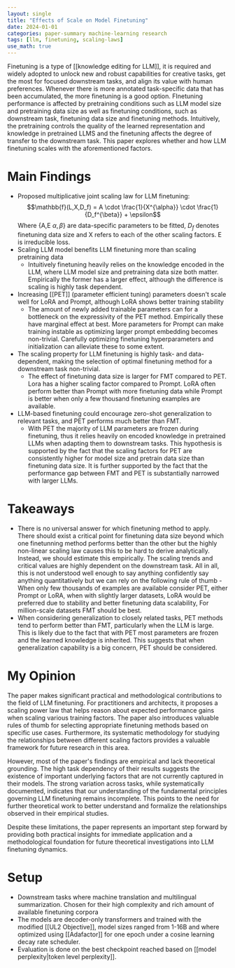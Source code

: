 ```yaml
---
layout: single
title: "Effects of Scale on Model Finetuning"
date: 2024-01-01
categories: paper-summary machine-learning research
tags: [llm, finetuning, scaling-laws]
use_math: true
---
```


Finetuning is a type of [[knowledge editing for LLM]], it is required and widely adopted to unlock new and robust capabilities for creative tasks, get the most for focused downstream tasks, and align its value with human preferences. Whenever there is more annotated task-specific data that has been accumulated, the more finetuning is a good option. FInetuning performance is affected by pretraining conditions such as LLM model size and pretraining data size as well as finetuning conditions, such as downstream task, finetuning data size and finetuning methods. Intuitively, the pretraining controls the quality of the learned representation and knowledge in pretrained LLMS and the finetuning affects the degree of transfer to the downstream task. This paper explores whether and how LLM finetuning scales with the aforementioned factors.

<!-- excerpt-end -->

# Main Findings

- Proposed multiplicative joint scaling law for LLM finetuning:
  $$\mathbb{f}(L,X,D_f) = A \cdot \frac{1}{X^{\alpha}} \cdot \frac{1}{D_f^{\beta}} + \epsilon$$
  Where {A,E $\alpha, \beta$} are data-specific parameters to be fitted, $D_f$ denotes finetuning data size and X refers to each of the other scaling factors. E is irreducible loss.
- Scaling LLM model benefits LLM finetuning more than scaling pretraining data
  - Intuitively finetuning heavily relies on the knowledge encoded in the LLM, where LLM model size and pretraining data size both matter. Empirically the former has a larger effect, although the difference is scaling is highly task dependent.
- Increasing [[PET]] (parameter efficient tuning) parameters doesn't scale well for LoRA and Prompt, although LoRA shows better training stability
  - The amount of newly added trainable parameters can for a bottleneck on the expressivity of the PET method. Empirically these have marginal effect at best. More parameters for Prompt can make training instable as optimizing larger prompt embedding becomes non-trivial. Carefully optimizing finetuning hyperparameters and initialization can alleviate these to some extent.
- The scaling property for LLM finetuning is highly task- and data-dependent, making the selection of optimal finetuning method for a downstream task non-trivial.
  - The effect of finetuning data size is larger for FMT compared to PET. Lora has a higher scaling factor compared to Prompt. LoRA often perform better than Prompt with more finetuning data while Prompt is better when only a few thousand finetuning examples are available.
- LLM-based finetuning could encourage zero-shot generalization to relevant tasks, and PET performs much better than FMT.
  - With PET the majority of LLM parameters are frozen during finetuning, thus it relies heavily on encoded knowledge in pretrained LLMs when adapting them to downstream tasks. This hypothesis is supported by the fact that the scaling factors for PET are consistently higher for model size and pretrain data size than finetuning data size. It is further supported by the fact that the performance gap between FMT and PET is substantially narrowed with larger LLMs.

# Takeaways

- There is no universal answer for which finetuning method to apply. There should exist a critical point for finetuning data size beyond which one finetunning method performs better than the other but the highly non-linear scaling law causes this to be hard to derive analytically. Instead, we should estimate this empirically. The scaling trends and critical values are highly dependent on the downstream task. All in all, this is not understood well enough to say anything confidently say anything quantitatively but we can rely on the following rule of thumb - When only few thousands of examples are available consider PET, either Prompt or LoRA, when with slightly larger datasets, LoRA would be preferred due to stability and better finetuning data scalability, For million-scale datasets FMT should be best.
- When considering generalization to closely related tasks, PET methods tend to perform better than FMT, particularly when the LLM is large. This is likely due to the fact that with PET most parameters are frozen and the learned knowledge is inherited. This suggests that when generalization capability is a big concern, PET should be considered.

# My Opinion

The paper makes significant practical and methodological contributions to the field of LLM finetuning. For practitioners and architects, it proposes a scaling power law that helps reason about expected performance gains when scaling various training factors. The paper also introduces valuable rules of thumb for selecting appropriate finetuning methods based on specific use cases. Furthermore, its systematic methodology for studying the relationships between different scaling factors provides a valuable framework for future research in this area.

However, most of the paper's findings are empirical and lack theoretical grounding. The high task dependency of their results suggests the existence of important underlying factors that are not currently captured in their models. The strong variation across tasks, while systematically documented, indicates that our understanding of the fundamental principles governing LLM finetuning remains incomplete. This points to the need for further theoretical work to better understand and formalize the relationships observed in their empirical studies.

Despite these limitations, the paper represents an important step forward by providing both practical insights for immediate application and a methodological foundation for future theoretical investigations into LLM finetuning dynamics.

# Setup

- Downstream tasks where machine translation and multilingual summarization. Chosen for their high complexity and rich amount of available finetuning corpora
- The models are decoder-only transformers and trained with the modified [[UL2 Objective]], model sizes ranged from 1-16B and where optimized using [[Adafactor]] for one epoch under a cosine learning decay rate scheduler.
- Evaluation is done on the best checkpoint reached based on [[model perplexity|token level perplexity]].
